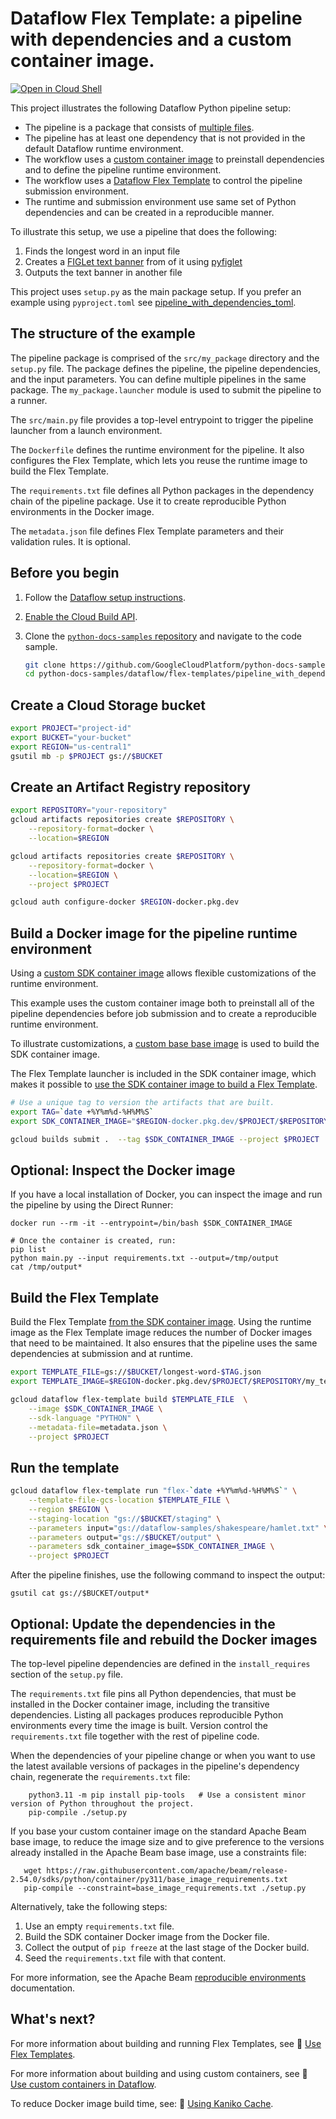 # Dataflow Flex Template: a pipeline with dependencies and a custom container image.

[![Open in Cloud Shell](http://gstatic.com/cloudssh/images/open-btn.svg)](https://console.cloud.google.com/cloudshell/open?git_repo=https://github.com/GoogleCloudPlatform/python-docs-samples&page=editor&open_in_editor=dataflow/flex-templates/pipeline_with_dependencies/README.md)

This project illustrates the following Dataflow Python pipeline setup:
- The pipeline is a package that consists of [multiple files](https://beam.apache.org/documentation/sdks/python-pipeline-dependencies/#multiple-file-dependencies).
- The pipeline has at least one dependency that is not provided in the default Dataflow runtime environment.
- The workflow uses a [custom container image](https://cloud.google.com/dataflow/docs/guides/using-custom-containers) to preinstall dependencies and to define the pipeline runtime environment.
- The workflow uses a [Dataflow Flex Template](https://cloud.google.com/dataflow/docs/concepts/dataflow-templates) to control the pipeline submission environment.
- The runtime and submission environment use same set of Python dependencies and can be created in a reproducible manner.

To illustrate this setup, we use a pipeline that does the following:

1. Finds the longest word in an input file
2. Creates a [FIGLet text banner](https://en.wikipedia.org/wiki/FIGlet) from of it using [pyfiglet](https://pypi.org/project/pyfiglet/)
3. Outputs the text banner in another file

This project uses `setup.py` as the main package setup. If you prefer an example using `pyproject.toml` see [pipeline_with_dependencies_toml](../pipeline_with_dependencies_toml/README.md).

## The structure of the example

The pipeline package is comprised of the `src/my_package` directory and the `setup.py` file. The package defines the pipeline, the pipeline dependencies, and the input parameters. You can define multiple pipelines in the same package. The `my_package.launcher` module is used to submit the pipeline to a runner.

The `src/main.py` file provides a top-level entrypoint to trigger the pipeline launcher from a
launch environment.

The `Dockerfile` defines the runtime environment for the pipeline. It also configures the Flex Template, which lets you reuse the runtime image to build the Flex Template.

The `requirements.txt` file defines all Python packages in the dependency chain of the pipeline package. Use it to create reproducible Python environments in the Docker image.

The `metadata.json` file defines Flex Template parameters and their validation rules. It is optional.

## Before you begin

1. Follow the
   [Dataflow setup instructions](../../README.md).

1. [Enable the Cloud Build API](https://console.cloud.google.com/flows/enableapi?apiid=cloudbuild.googleapis.com).

1. Clone the [`python-docs-samples` repository](https://github.com/GoogleCloudPlatform/python-docs-samples)
and navigate to the code sample.

    ```sh
    git clone https://github.com/GoogleCloudPlatform/python-docs-samples.git
    cd python-docs-samples/dataflow/flex-templates/pipeline_with_dependencies
    ```

## Create a Cloud Storage bucket

```sh
export PROJECT="project-id"
export BUCKET="your-bucket"
export REGION="us-central1"
gsutil mb -p $PROJECT gs://$BUCKET
```

## Create an Artifact Registry repository

```sh
export REPOSITORY="your-repository"
gcloud artifacts repositories create $REPOSITORY \
    --repository-format=docker \
    --location=$REGION

gcloud artifacts repositories create $REPOSITORY \
    --repository-format=docker \
    --location=$REGION \
    --project $PROJECT

gcloud auth configure-docker $REGION-docker.pkg.dev
```

## Build a Docker image for the pipeline runtime environment

Using a [custom SDK container image](https://cloud.google.com/dataflow/docs/guides/using-custom-containers)
allows flexible customizations of the runtime environment.

This example uses the custom container image both to preinstall all of the pipeline dependencies before job submission and to create a reproducible runtime environment.

To illustrate customizations, a [custom base base image](https://cloud.google.com/dataflow/docs/guides/build-container-image#use_a_custom_base_image) is used to build the SDK container image.

The Flex Template launcher is included in the SDK container image, which makes it possible to [use the SDK container image to build a Flex Template](https://cloud.google.com/dataflow/docs/guides/templates/configuring-flex-templates#use_custom_container_images).

```sh
# Use a unique tag to version the artifacts that are built.
export TAG=`date +%Y%m%d-%H%M%S`
export SDK_CONTAINER_IMAGE="$REGION-docker.pkg.dev/$PROJECT/$REPOSITORY/my_base_image:$TAG"

gcloud builds submit .  --tag $SDK_CONTAINER_IMAGE --project $PROJECT
```

## Optional: Inspect the Docker image

If you have a local installation of Docker, you can inspect the image and run the pipeline by using the Direct Runner:
```
docker run --rm -it --entrypoint=/bin/bash $SDK_CONTAINER_IMAGE

# Once the container is created, run:
pip list
python main.py --input requirements.txt --output=/tmp/output
cat /tmp/output*
```

## Build the Flex Template

Build the Flex Template [from the SDK container image](https://cloud.google.com/dataflow/docs/guides/templates/configuring-flex-templates#use_custom_container_images).
Using the runtime image as the Flex Template image reduces the number of Docker images that need to be maintained.
It also ensures that the pipeline uses the same dependencies at submission and at runtime.

```sh
export TEMPLATE_FILE=gs://$BUCKET/longest-word-$TAG.json
export TEMPLATE_IMAGE=$REGION-docker.pkg.dev/$PROJECT/$REPOSITORY/my_template_image:$TAG
```

```sh
gcloud dataflow flex-template build $TEMPLATE_FILE  \
    --image $SDK_CONTAINER_IMAGE \
    --sdk-language "PYTHON" \
    --metadata-file=metadata.json \
    --project $PROJECT
```

## Run the template

```sh
gcloud dataflow flex-template run "flex-`date +%Y%m%d-%H%M%S`" \
    --template-file-gcs-location $TEMPLATE_FILE \
    --region $REGION \
    --staging-location "gs://$BUCKET/staging" \
    --parameters input="gs://dataflow-samples/shakespeare/hamlet.txt" \
    --parameters output="gs://$BUCKET/output" \
    --parameters sdk_container_image=$SDK_CONTAINER_IMAGE \
    --project $PROJECT
```

After the pipeline finishes, use the following command to inspect the output:
```
gsutil cat gs://$BUCKET/output*
```

## Optional: Update the dependencies in the requirements file and rebuild the Docker images

The top-level pipeline dependencies are defined in the `install_requires` section of the `setup.py` file.

The `requirements.txt` file pins all Python dependencies, that must be installed in the Docker container image, including the transitive dependencies. Listing all packages produces reproducible Python environments every time the image is built.
Version control the `requirements.txt` file together with the rest of pipeline code.

When the dependencies of your pipeline change or when you want to use the latest available versions of packages in the pipeline's dependency chain, regenerate the `requirements.txt` file:

```
    python3.11 -m pip install pip-tools   # Use a consistent minor version of Python throughout the project.
    pip-compile ./setup.py
```

If you base your custom container image on the standard Apache Beam base image, to reduce the image size and to give preference to the versions already installed in the Apache Beam base image, use a constraints file:

```
   wget https://raw.githubusercontent.com/apache/beam/release-2.54.0/sdks/python/container/py311/base_image_requirements.txt
   pip-compile --constraint=base_image_requirements.txt ./setup.py
```

Alternatively, take the following steps:

1. Use an empty `requirements.txt` file.
1. Build the SDK container Docker image from the Docker file.
1. Collect the output of `pip freeze` at the last stage of the Docker build.
1. Seed the `requirements.txt` file with that content.

For more information, see the Apache Beam [reproducible environments](https://beam.apache.org/documentation/sdks/python-pipeline-dependencies/#create-reproducible-environments) documentation.


## What's next?

For more information about building and running Flex Templates, see
📝 [Use Flex Templates](https://cloud.google.com/dataflow/docs/guides/templates/using-flex-templates).

For more information about building and using custom containers, see
📝 [Use custom containers in Dataflow](https://cloud.google.com/dataflow/docs/guides/using-custom-containers).

To reduce Docker image build time, see:
📝 [Using Kaniko Cache](https://cloud.google.com/build/docs/optimize-builds/kaniko-cache).
